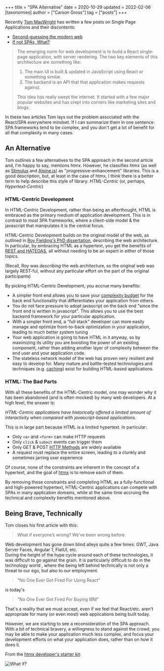 +++
title = "SPA Alternative"
date = 2020-10-29
updated = 2022-02-06
[taxonomies]
author = ["Carson Gross"]
tag = ["posts"]
+++

Recently [Tom MacWright](https://macwright.com) has written a few posts on Single Page Applications and their discontents:

* [Second-guessing the modern web](https://macwright.com/2020/05/10/spa-fatigue.html)
* [If not SPAs, What?](https://macwright.com/2020/10/28/if-not-spas.html)

> The emerging norm for web development is to build a React single-page application, with server rendering. The two key 
> elements of this architecture are something like: 
>
>1. The main UI is built & updated in JavaScript using React or something similar.
>2. The backend is an API that that application makes requests against. 
>
> This idea has really swept the internet. It started with a few major popular websites and has crept into corners 
> like marketing sites and blogs.

In these two articles Tom lays out the problem associated with the React/SPA everywhere mindset.  If I can summarize 
them in one sentence: SPA frameworks tend to be complex, and you don't get a lot of benefit for all that
complexity in many cases.

## An Alternative

Tom outlines a few alternatives to the SPA approach in the second article and, I'm happy to say, mentions htmx.  However,
he classifies htmx (as well as [Stimulus](https://stimulusjs.org/) and [Alpine.js](https://github.com/alpinejs/alpine/))
as "progressive-enhancement" libraries.  This is a good description, but, at least in the case of htmx, I think there 
is a better term to help describe this style of library: *HTML-Centric* (or, perhaps, *Hypertext-Centric*)

### HTML-Centric Development

In HTML-Centric Development, rather than being an afterthought, HTML is embraced as the primary medium of application
development.  This is in contrast to most SPA frameworks, where a client-side model & the javascript that manipulates
it is the central focus.

HTML-Centric Development builds on the original model of the web, as outlined in 
[Roy Fielding's PhD dissertation](https://www.ics.uci.edu/~fielding/pubs/dissertation/top.htm), describing the web
architecture.  In particular, by embracing HTML as a hypertext, you get the benefits of 
[REST and HATEOAS](https://www.ics.uci.edu/~fielding/pubs/dissertation/rest_arch_style.htm), all without needing to
be an expert in either of those topics.  

(Recall, Roy was *describing* the web architecture, so the original web was
largely REST-ful, without any particular effort on the part of the original participants)

By picking HTML-Centric Development, you accrue many benefits:

* A simpler front end allows you to save your [complexity budget](@/essays/complexity-budget.md) for the back end functionality
  that differentiates your application from others.
* You do not face pressure to adopt javascript on the back end "since the front end is written in javascript".  This allows
  you to use the best backend framework for your particular application.
* With a simpler front end, a "full stack" developer can more easily manage and optimize front-to-back optimization in 
  your application, leading to much better system tuning
* Your web application is going to have HTML in it anyway, so by maximizing its utility you are boosting the power of
  an existing component, rather than adding another layer of complexity between the end user and your application code.
* The stateless network model of the web has proven very resilient and easy to develop for.  Many mature and battle-tested
  technologies and techniques (e.g. [caching](https://developer.mozilla.org/en-US/docs/Web/HTTP/Caching)) exist for 
  building HTML-based applications.

### HTML: The Bad Parts

With all these benefits of the HTML-Centric model, one may wonder why it has been abandoned (and is often mocked) by 
many web developers.  At a high level, the answer is: 

*HTML-Centric applications have historically offered a limited 
amount of interactivity when compared with javascript-based applications*.

This is in large part because HTML is a limited hypertext.  In particular:

* Only `<a>` and `<form>` can make HTTP requests
* Only `click` & `submit` events can trigger them
* Only GET & POST [HTTP Methods](https://developer.mozilla.org/en-US/docs/Web/HTTP/Methods) are widely available
* A request must replace the entire screen, leading to a clunkly and sometimes jarring user experience

Of course, none of the constraints are inherent in the concept of a hypertext, and the goal of [htmx](@/_index.md)
is to remove each of them.

By removing these constraints and completing HTML as a fully-functional and high-powered hypertext, HTML-Centric 
applications can compete with SPAs in many application domains, while at the same time accruing the technical
and complexity benefits mentioned above.

## Being Brave, Technically

Tom closes his first article with this:

> What if everyone’s wrong? We’ve been wrong before.

Web development has gone down blind alleys quite a few times: GWT, Java Server Faces, Angular 1, FlatUI, etc.  
During the height of the hype cycle around each of these technologies, it was difficult to go against the grain.  It is 
particularly difficult to do in the technology world , where the being left behind technically is not only a threat to 
our ego, but also to our employment.  

> "No One Ever Got Fired For Using React"

is today's 

> "No One Ever Got Fired For Buying IBM"

That's a reality that we must accept, even if we feel that React/etc. aren't appropriate for many (or even most) web
applications being built today.  

However, we are starting to see a reconsideration of the SPA approach.  With a bit of technical bravery, a willingness
to stand against the crowd, you may be able to make your application much less complex, and focus your development
efforts on what your application does, rather than on how it does it.

From the [htmx developer's starter kit](https://twitter.com/htmx_org/status/1306234341056344065):

![What if?](/img/what_if.png)
